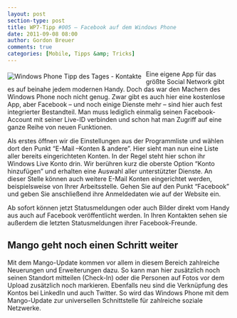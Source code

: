 ```yaml
---
layout: post
section-type: post
title: WP7-Tipp #005 – Facebook auf dem Windows Phone
date: 2011-09-08 08:00
author: Gordon Breuer
comments: true
categories: [Mobile, Tipps &amp; Tricks]
---
```

<p><img style="margin: 5px 10px 10px 0px; float: left" alt="Windows Phone Tipp des Tages - Kontakte" src="http://anheledirwp.blob.core.windows.net/wordpress/2011/09/kontakte.png" />Eine eigene App für das größte Social Network gibt es auf beinahe jedem modernen Handy. Doch das war den Machern des Windows Phone noch nicht genug. Zwar gibt es auch hier eine kostenlose App, aber Facebook – und noch einige Dienste mehr – sind hier auch fest integrierter Bestandteil. Man muss lediglich einmalig seinen Facebook-Account mit seiner Live-ID verbinden und schon hat man Zugriff auf eine ganze Reihe von neuen Funktionen.</p>  <p>Als erstes öffnen wir die Einstellungen aus der Programmliste und wählen dort den Punkt “E-Mail –Konten &amp; andere”. Hier sieht man nun eine Liste aller bereits eingerichteten Konten. In der Regel steht hier schon ihr Windows Live Konto drin. Wir berühren kurz die oberste Option “Konto hinzufügen” und erhalten eine Auswahl aller unterstützter Dienste. An dieser Stelle können auch weitere E-Mail Konten eingerichtet werden, beispielsweise von Ihrer Arbeitsstelle. Gehen Sie auf den Punkt “Facebook” und geben Sie anschließend ihre Anmeldedaten wie auf der Website ein.</p>  <p>Ab sofort können jetzt Statusmeldungen oder auch Bilder direkt vom Handy aus auch auf Facebook veröffentlicht werden. In Ihren Kontakten sehen sie außerdem die letzten Statusmeldungen ihrer Facebook-Freunde.</p>  <h2>Mango geht noch einen Schritt weiter</h2>  <p>Mit dem Mango-Update kommen vor allem in diesem Bereich zahlreiche Neuerungen und Erweiterungen dazu. So kann man hier zusätzlich noch seinen Standort mitteilen (Check-In) oder die Personen auf Fotos vor dem Upload zusätzlich noch markieren. Ebenfalls neu sind die Verknüpfung des Kontos bei LinkedIn und auch Twitter. So wird das Windows Phone mit dem Mango-Update zur universellen Schnittstelle für zahlreiche soziale Netzwerke.</p>
